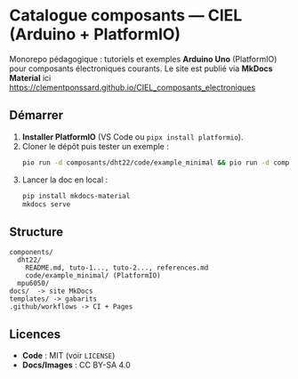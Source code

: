 # Catalogue composants — CIEL (Arduino + PlatformIO)

Monorepo pédagogique : tutoriels et exemples **Arduino Uno** (PlatformIO) pour composants électroniques courants.
Le site est publié via **MkDocs Material** ici https://clementponssard.github.io/CIEL_composants_electroniques

## Démarrer
1. **Installer PlatformIO** (VS Code ou `pipx install platformio`).
2. Cloner le dépôt puis tester un exemple :
   ```bash
   pio run -d composants/dht22/code/example_minimal && pio run -d components/dht22/code/example_minimal -t upload
   ```
3. Lancer la doc en local :
   ```bash
   pip install mkdocs-material
   mkdocs serve
   ```

## Structure
```
components/
  dht22/
    README.md, tuto-1..., tuto-2..., references.md
    code/example_minimal/ (PlatformIO)
  mpu6050/
docs/  -> site MkDocs
templates/ -> gabarits
.github/workflows -> CI + Pages
```

## Licences
- **Code** : MIT (voir `LICENSE`)
- **Docs/Images** : CC BY-SA 4.0
